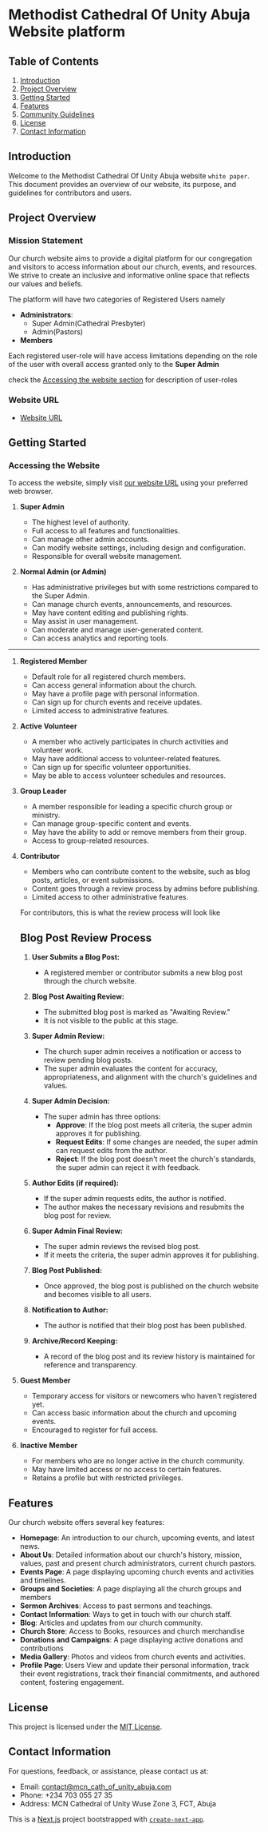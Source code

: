 # Methodist Cathedral Of Unity Abuja Website platform

## Table of Contents

1. [Introduction](#introduction)
2. [Project Overview](#project-overview)
3. [Getting Started](#getting-started)
4. [Features](#features)
6. [Community Guidelines](#community-guidelines)
7. [License](#license)
8. [Contact Information](#contact-information)

## Introduction

Welcome to the Methodist Cathedral Of Unity Abuja website `white paper`. This document provides an overview of our website, its purpose, and guidelines for contributors and users.

## Project Overview

### Mission Statement

Our church website aims to provide a digital platform for our congregation and visitors to access information about our church, events, and resources. We strive to create an inclusive and informative online space that reflects our values and beliefs.

The platform will have two categories of Registered Users namely 
- **Administrators**: 
  - Super Admin(Cathedral Presbyter)
  - Admin(Pastors)
- **Members**

Each registered user-role will have access limitations depending on the role of the user with overall access granted only to the  **Super Admin**

check the [Accessing the website section](#accessing-the-website) for description of user-roles

### Website URL

- [Website URL](https://www.mcn_cath_of_unity_abuja.com)

## Getting Started

### Accessing the Website

To access the website, simply visit [our website URL](https://www.mcn_cath_of_unity_abuja.com) using your preferred web browser.

1. **Super Admin**
   - The highest level of authority.
   - Full access to all features and functionalities.
   - Can manage other admin accounts.
   - Can modify website settings, including design and configuration.
   - Responsible for overall website management.

2. **Normal Admin (or Admin)**
   - Has administrative privileges but with some restrictions compared to the Super Admin.
   - Can manage church events, announcements, and resources.
   - May have content editing and publishing rights.
   - May assist in user management.
   - Can moderate and manage user-generated content.
   - Can access analytics and reporting tools.
<hr>

1. **Registered Member**
   - Default role for all registered church members.
   - Can access general information about the church.
   - May have a profile page with personal information.
   - Can sign up for church events and receive updates.
   - Limited access to administrative features.

2. **Active Volunteer**
   - A member who actively participates in church activities and volunteer work.
   - May have additional access to volunteer-related features.
   - Can sign up for specific volunteer opportunities.
   - May be able to access volunteer schedules and resources.

3. **Group Leader**
   - A member responsible for leading a specific church group or ministry.
   - Can manage group-specific content and events.
   - May have the ability to add or remove members from their group.
   - Access to group-related resources.

4. **Contributor**
   - Members who can contribute content to the website, such as blog posts, articles, or event submissions.
   - Content goes through a review process by admins before publishing.
   - Limited access to other administrative features.

   For contributors, this is what the review process will look like
   ## Blog Post Review Process

    1. **User Submits a Blog Post:**
        - A registered member or contributor submits a new blog post through the church website.

    2. **Blog Post Awaiting Review:**
        - The submitted blog post is marked as "Awaiting Review."
        - It is not visible to the public at this stage.

    3. **Super Admin Review:**
        - The church super admin receives a notification or access to review pending blog posts.
        - The super admin evaluates the content for accuracy, appropriateness, and alignment with the church's guidelines and values.

    4. **Super Admin Decision:**
        - The super admin has three options:
            - **Approve**: If the blog post meets all criteria, the super admin approves it for publishing.
            - **Request Edits**: If some changes are needed, the super admin can request edits from the author.
            - **Reject**: If the blog post doesn't meet the church's standards, the super admin can reject it with feedback.

    5. **Author Edits (if required):**
        - If the super admin requests edits, the author is notified.
        - The author makes the necessary revisions and resubmits the blog post for review.

    6. **Super Admin Final Review:**
        - The super admin reviews the revised blog post.
        - If it meets the criteria, the super admin approves it for publishing.

    7. **Blog Post Published:**
        - Once approved, the blog post is published on the church website and becomes visible to all users.

    8. **Notification to Author:**
        - The author is notified that their blog post has been published.

    9. **Archive/Record Keeping:**
        - A record of the blog post and its review history is maintained for reference and transparency.


5. **Guest Member**
   - Temporary access for visitors or newcomers who haven't registered yet.
   - Can access basic information about the church and upcoming events.
   - Encouraged to register for full access.

6. **Inactive Member**
   - For members who are no longer active in the church community.
   - May have limited access or no access to certain features.
   - Retains a profile but with restricted privileges.


## Features

Our church website offers several key features:

- **Homepage**: An introduction to our church, upcoming events, and latest news.
- **About Us**: Detailed information about our church's history, mission, values, past and present church administrators, current church pastors.
- **Events Page**: A page displaying upcoming church events and activities and timelines.
- **Groups and Societies**: A page displaying all the church groups and members
- **Sermon Archives**: Access to past sermons and teachings.
- **Contact Information**: Ways to get in touch with our church staff.
- **Blog**: Articles and updates from our church community.
- **Church Store**: Access to Books, resources and church merchandise
- **Donations and Campaigns**: A page displaying active donations and contributions
- **Media Gallery**: Photos and videos from church events and activities.
- **Profile Page**: Users View and update their personal information, track their event registrations, track their financial commitments, and authored content, fostering engagement.

## License

This project is licensed under the [MIT License](LICENSE.md).

## Contact Information

For questions, feedback, or assistance, please contact us at:

- Email: [contact@mcn_cath_of_unity_abuja.com](mailto:contact@mcn_cath_of_unity_abuja.com)
- Phone: +234 703 055 27 35
- Address: MCN Cathedral of Unity Wuse Zone 3, FCT, Abuja

This is a [Next.js](https://nextjs.org/) project bootstrapped with [`create-next-app`](https://github.com/vercel/next.js/tree/canary/packages/create-next-app).
